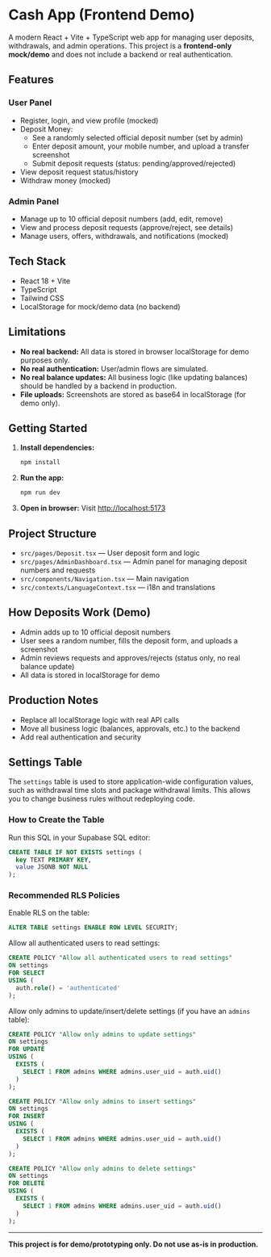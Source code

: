 # Cash App (Frontend Demo)

A modern React + Vite + TypeScript web app for managing user deposits, withdrawals, and admin operations. This project is a **frontend-only mock/demo** and does not include a backend or real authentication.

## Features

### User Panel
- Register, login, and view profile (mocked)
- Deposit Money: 
  - See a randomly selected official deposit number (set by admin)
  - Enter deposit amount, your mobile number, and upload a transfer screenshot
  - Submit deposit requests (status: pending/approved/rejected)
- View deposit request status/history
- Withdraw money (mocked)

### Admin Panel
- Manage up to 10 official deposit numbers (add, edit, remove)
- View and process deposit requests (approve/reject, see details)
- Manage users, offers, withdrawals, and notifications (mocked)

## Tech Stack
- React 18 + Vite
- TypeScript
- Tailwind CSS
- LocalStorage for mock/demo data (no backend)

## Limitations
- **No real backend:** All data is stored in browser localStorage for demo purposes only.
- **No real authentication:** User/admin flows are simulated.
- **No real balance updates:** All business logic (like updating balances) should be handled by a backend in production.
- **File uploads:** Screenshots are stored as base64 in localStorage (for demo only).

## Getting Started

1. **Install dependencies:**
   ```bash
   npm install
   ```
2. **Run the app:**
   ```bash
   npm run dev
   ```
3. **Open in browser:**
   Visit [http://localhost:5173](http://localhost:5173)

## Project Structure

- `src/pages/Deposit.tsx` — User deposit form and logic
- `src/pages/AdminDashboard.tsx` — Admin panel for managing deposit numbers and requests
- `src/components/Navigation.tsx` — Main navigation
- `src/contexts/LanguageContext.tsx` — i18n and translations

## How Deposits Work (Demo)
- Admin adds up to 10 official deposit numbers
- User sees a random number, fills the deposit form, and uploads a screenshot
- Admin reviews requests and approves/rejects (status only, no real balance update)
- All data is stored in localStorage for demo

## Production Notes
- Replace all localStorage logic with real API calls
- Move all business logic (balances, approvals, etc.) to the backend
- Add real authentication and security

## Settings Table

The `settings` table is used to store application-wide configuration values, such as withdrawal time slots and package withdrawal limits. This allows you to change business rules without redeploying code.

### How to Create the Table

Run this SQL in your Supabase SQL editor:

```sql
CREATE TABLE IF NOT EXISTS settings (
  key TEXT PRIMARY KEY,
  value JSONB NOT NULL
);
```

### Recommended RLS Policies

Enable RLS on the table:

```sql
ALTER TABLE settings ENABLE ROW LEVEL SECURITY;
```

Allow all authenticated users to read settings:

```sql
CREATE POLICY "Allow all authenticated users to read settings"
ON settings
FOR SELECT
USING (
  auth.role() = 'authenticated'
);
```

Allow only admins to update/insert/delete settings (if you have an `admins` table):

```sql
CREATE POLICY "Allow only admins to update settings"
ON settings
FOR UPDATE
USING (
  EXISTS (
    SELECT 1 FROM admins WHERE admins.user_uid = auth.uid()
  )
);

CREATE POLICY "Allow only admins to insert settings"
ON settings
FOR INSERT
USING (
  EXISTS (
    SELECT 1 FROM admins WHERE admins.user_uid = auth.uid()
  )
);

CREATE POLICY "Allow only admins to delete settings"
ON settings
FOR DELETE
USING (
  EXISTS (
    SELECT 1 FROM admins WHERE admins.user_uid = auth.uid()
  )
);
```

---

**This project is for demo/prototyping only. Do not use as-is in production.**
